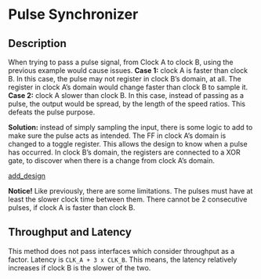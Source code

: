 # Pulse Synchronizer

## Description
When trying to pass a pulse signal, from Clock A to clock B, using the previous example would cause issues.
**Case 1:** clock A is faster than clock B. In this case, the pulse may not register in clock B’s domain, at all. The register in clock A’s domain would change faster than clock B to sample it.
**Case 2:** clock A slower than clock B. In this case, instead of passing as a pulse, the output would be spread, by the length of the speed ratios. This defeats the pulse purpose.

**Solution:** instead of simply sampling the input, there is some logic to add to make sure the pulse acts as intended.
The FF in clock A’s domain is changed to a toggle register. This allows the design to know when a pulse has occurred. In clock B’s domain, the registers are connected to a XOR gate, to discover when there is a change from clock A’s domain.

[add_design](!asgasg)

**Notice!** Like previously, there are some limitations. The pulses must have at least the slower clock time between them. There cannot be 2 consecutive pulses, if clock A is faster than clock B.

## Throughput and Latency

This method does not pass interfaces which consider throughput as a factor.
Latency is `CLK_A + 3 x CLK_B`.
This means, the latency relatively increases if clock B is the slower of the two.
